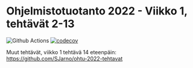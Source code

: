 # Ohjelmistotuotanto 2022 - Viikko 1, tehtävät 2-13

![Github Actions](https://github.com/SJarno/ohtu-2022-viikko1/actions/workflows/main.yml/badge.svg) [![codecov](https://codecov.io/gh/SJarno/ohtu-2022-viikko1/branch/main/graph/badge.svg?token=N4NO645C3M)](https://codecov.io/gh/SJarno/ohtu-2022-viikko1)

Muut tehtävät, viikko 1 tehtävä 14 eteenpäin: https://github.com/SJarno/ohtu-2022-tehtavat
